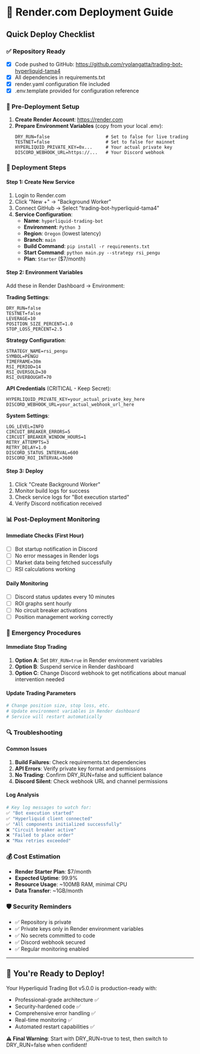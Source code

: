# 🚀 Render.com Deployment Guide

## Quick Deploy Checklist

### ✅ Repository Ready
- [x] Code pushed to GitHub: https://github.com/ryolangatta/trading-bot-hyperliquid-tama4
- [x] All dependencies in requirements.txt
- [x] render.yaml configuration file included
- [x] .env.template provided for configuration reference

### 🔧 Pre-Deployment Setup

1. **Create Render Account**: https://render.com
2. **Prepare Environment Variables** (copy from your local .env):
   ```
   DRY_RUN=false                     # Set to false for live trading
   TESTNET=false                     # Set to false for mainnet
   HYPERLIQUID_PRIVATE_KEY=0x...     # Your actual private key
   DISCORD_WEBHOOK_URL=https://...   # Your Discord webhook
   ```

### 🎯 Deployment Steps

#### Step 1: Create New Service
1. Login to Render.com
2. Click "New +" → "Background Worker"
3. Connect GitHub → Select "trading-bot-hyperliquid-tama4"
4. **Service Configuration**:
   - **Name**: `hyperliquid-trading-bot`
   - **Environment**: `Python 3`
   - **Region**: `Oregon` (lowest latency)
   - **Branch**: `main`
   - **Build Command**: `pip install -r requirements.txt`
   - **Start Command**: `python main.py --strategy rsi_pengu`
   - **Plan**: `Starter` ($7/month)

#### Step 2: Environment Variables
Add these in Render Dashboard → Environment:

**Trading Settings**:
```
DRY_RUN=false
TESTNET=false
LEVERAGE=10
POSITION_SIZE_PERCENT=1.0
STOP_LOSS_PERCENT=2.5
```

**Strategy Configuration**:
```
STRATEGY_NAME=rsi_pengu
SYMBOL=PENGU
TIMEFRAME=30m
RSI_PERIOD=14
RSI_OVERSOLD=30
RSI_OVERBOUGHT=70
```

**API Credentials** (CRITICAL - Keep Secret):
```
HYPERLIQUID_PRIVATE_KEY=your_actual_private_key_here
DISCORD_WEBHOOK_URL=your_actual_webhook_url_here
```

**System Settings**:
```
LOG_LEVEL=INFO
CIRCUIT_BREAKER_ERRORS=5
CIRCUIT_BREAKER_WINDOW_HOURS=1
RETRY_ATTEMPTS=3
RETRY_DELAY=1.0
DISCORD_STATUS_INTERVAL=600
DISCORD_ROI_INTERVAL=3600
```

#### Step 3: Deploy
1. Click "Create Background Worker"
2. Monitor build logs for success
3. Check service logs for "Bot execution started"
4. Verify Discord notification received

### 📊 Post-Deployment Monitoring

#### Immediate Checks (First Hour)
- [ ] Bot startup notification in Discord
- [ ] No error messages in Render logs
- [ ] Market data being fetched successfully
- [ ] RSI calculations working

#### Daily Monitoring
- [ ] Discord status updates every 10 minutes
- [ ] ROI graphs sent hourly
- [ ] No circuit breaker activations
- [ ] Position management working correctly

### 🚨 Emergency Procedures

#### Immediate Stop Trading
1. **Option A**: Set `DRY_RUN=true` in Render environment variables
2. **Option B**: Suspend service in Render dashboard
3. **Option C**: Change Discord webhook to get notifications about manual intervention needed

#### Update Trading Parameters
```bash
# Change position size, stop loss, etc.
# Update environment variables in Render dashboard
# Service will restart automatically
```

### 🔍 Troubleshooting

#### Common Issues
1. **Build Failures**: Check requirements.txt dependencies
2. **API Errors**: Verify private key format and permissions
3. **No Trading**: Confirm DRY_RUN=false and sufficient balance
4. **Discord Silent**: Check webhook URL and channel permissions

#### Log Analysis
```bash
# Key log messages to watch for:
✅ "Bot execution started"
✅ "Hyperliquid client connected"
✅ "All components initialized successfully"
❌ "Circuit breaker active"
❌ "Failed to place order"
❌ "Max retries exceeded"
```

### 💰 Cost Estimation

- **Render Starter Plan**: $7/month
- **Expected Uptime**: 99.9%
- **Resource Usage**: ~100MB RAM, minimal CPU
- **Data Transfer**: ~1GB/month

### 🛡️ Security Reminders

- ✅ Repository is private
- ✅ Private keys only in Render environment variables
- ✅ No secrets committed to code
- ✅ Discord webhook secured
- ✅ Regular monitoring enabled

---

## 🎯 You're Ready to Deploy!

Your Hyperliquid Trading Bot v5.0.0 is production-ready with:
- Professional-grade architecture ✅
- Security-hardened code ✅  
- Comprehensive error handling ✅
- Real-time monitoring ✅
- Automated restart capabilities ✅

**⚠️ Final Warning**: Start with DRY_RUN=true to test, then switch to DRY_RUN=false when confident!